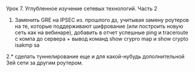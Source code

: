 Урок 7. Углубленное изучение сетевых технологий. Часть 2

1. Заменить GRE на IPSEC из. прошлого дз, учитывая замену роутеров на те, которые поддерживают шифрование (или построить новую сеть как на вебинаре), добавить в отчет успешные ping и traceroute c компа до сервера + вывод команд show crypro map и show crypto isakmp sa

2.* сделать туннелирование еще и для какой-нубудь дополнительной 3ей сети за другим роутером.